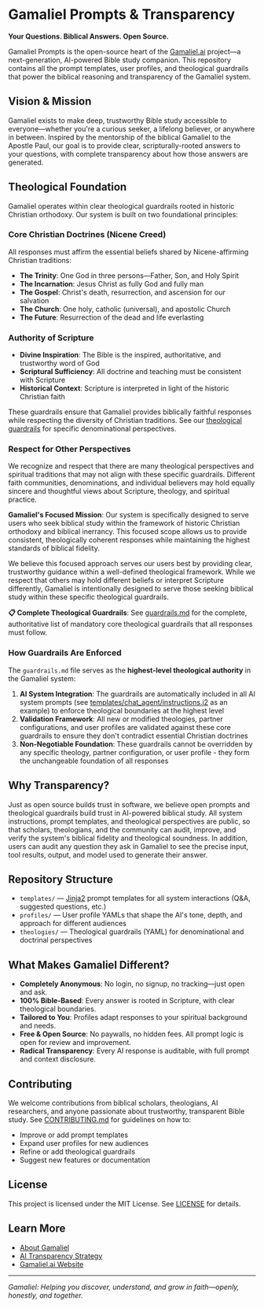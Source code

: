 # Gamaliel Prompts & Transparency

**Your Questions. Biblical Answers. Open Source.**

Gamaliel Prompts is the open-source heart of the [Gamaliel.ai](https://gamaliel.ai) project—a next-generation, AI-powered Bible study companion. This repository contains all the prompt templates, user profiles, and theological guardrails that power the biblical reasoning and transparency of the Gamaliel system.

## Vision & Mission

Gamaliel exists to make deep, trustworthy Bible study accessible to everyone—whether you're a curious seeker, a lifelong believer, or anywhere in between. Inspired by the mentorship of the biblical Gamaliel to the Apostle Paul, our goal is to provide clear, scripturally-rooted answers to your questions, with complete transparency about how those answers are generated.

## Theological Foundation

Gamaliel operates within clear theological guardrails rooted in historic Christian orthodoxy. Our system is built on two foundational principles:

### Core Christian Doctrines (Nicene Creed)
All responses must affirm the essential beliefs shared by Nicene-affirming Christian traditions:
- **The Trinity**: One God in three persons—Father, Son, and Holy Spirit
- **The Incarnation**: Jesus Christ as fully God and fully man
- **The Gospel**: Christ's death, resurrection, and ascension for our salvation
- **The Church**: One holy, catholic (universal), and apostolic Church
- **The Future**: Resurrection of the dead and life everlasting

### Authority of Scripture
- **Divine Inspiration**: The Bible is the inspired, authoritative, and trustworthy word of God
- **Scriptural Sufficiency**: All doctrine and teaching must be consistent with Scripture
- **Historical Context**: Scripture is interpreted in light of the historic Christian faith

These guardrails ensure that Gamaliel provides biblically faithful responses while respecting the diversity of Christian traditions. See our [theological guardrails](theologies/) for specific denominational perspectives.

### Respect for Other Perspectives

We recognize and respect that there are many theological perspectives and spiritual traditions that may not align with these specific guardrails. Different faith communities, denominations, and individual believers may hold equally sincere and thoughtful views about Scripture, theology, and spiritual practice.

**Gamaliel's Focused Mission**: Our system is specifically designed to serve users who seek biblical study within the framework of historic Christian orthodoxy and biblical inerrancy. This focused scope allows us to provide consistent, theologically coherent responses while maintaining the highest standards of biblical fidelity.

We believe this focused approach serves our users best by providing clear, trustworthy guidance within a well-defined theological framework. While we respect that others may hold different beliefs or interpret Scripture differently, Gamaliel is intentionally designed to serve those seeking biblical study within these specific theological guardrails.

**📋 Complete Theological Guardrails**: See [guardrails.md](guardrails.md) for the complete, authoritative list of mandatory core theological guardrails that all responses must follow.

### How Guardrails Are Enforced

The `guardrails.md` file serves as the **highest-level theological authority** in the Gamaliel system:

1. **AI System Integration**: The guardrails are automatically included in all AI system prompts (see [templates/chat_agent/instructions.j2](templates/chat_agent/instructions.j2) as an example) to enforce theological boundaries at the highest level
2. **Validation Framework**: All new or modified theologies, partner configurations, and user profiles are validated against these core guardrails to ensure they don't contradict essential Christian doctrines
3. **Non-Negotiable Foundation**: These guardrails cannot be overridden by any specific theology, partner configuration, or user profile - they form the unchangeable foundation of all responses

## Why Transparency?

Just as open source builds trust in software, we believe open prompts and theological guardrails build trust in AI-powered biblical study. All system instructions, prompt templates, and theological perspectives are public, so that scholars, theologians, and the community can audit, improve, and verify the system's biblical fidelity and theological soundness. In addition, users can audit any question they ask in Gamaliel to see the precise input, tool results, output, and model used to generate their answer.

## Repository Structure

- `templates/` — [Jinja2](https://jinja.palletsprojects.com/en/stable/) prompt templates for all system interactions (Q&A, suggested questions, etc.)
- `profiles/` — User profile YAMLs that shape the AI's tone, depth, and approach for different audiences
- `theologies/` — Theological guardrails (YAML) for denominational and doctrinal perspectives

## What Makes Gamaliel Different?
- **Completely Anonymous**: No login, no signup, no tracking—just open and ask.
- **100% Bible-Based**: Every answer is rooted in Scripture, with clear theological boundaries.
- **Tailored to You**: Profiles adapt responses to your spiritual background and needs.
- **Free & Open Source**: No paywalls, no hidden fees. All prompt logic is open for review and improvement.
- **Radical Transparency**: Every AI response is auditable, with full prompt and context disclosure.

## Contributing

We welcome contributions from biblical scholars, theologians, AI researchers, and anyone passionate about trustworthy, transparent Bible study. See [CONTRIBUTING.md](CONTRIBUTING.md) for guidelines on how to:
- Improve or add prompt templates
- Expand user profiles for new audiences
- Refine or add theological guardrails
- Suggest new features or documentation

## License

This project is licensed under the MIT License. See [LICENSE](LICENSE) for details.

## Learn More
- [About Gamaliel](../client/src/components/About.jsx)
- [AI Transparency Strategy](../docs/ai-transparency-strategy.md)
- [Gamaliel.ai Website](https://gamaliel.ai)

---

*Gamaliel: Helping you discover, understand, and grow in faith—openly, honestly, and together.*

